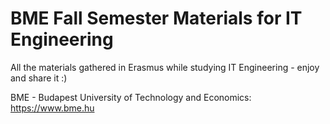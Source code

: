 # BME Fall Semester Materials for IT Engineering
All the materials gathered in Erasmus while studying IT Engineering - enjoy and share it :)

BME - Budapest University of Technology and Economics: https://www.bme.hu
